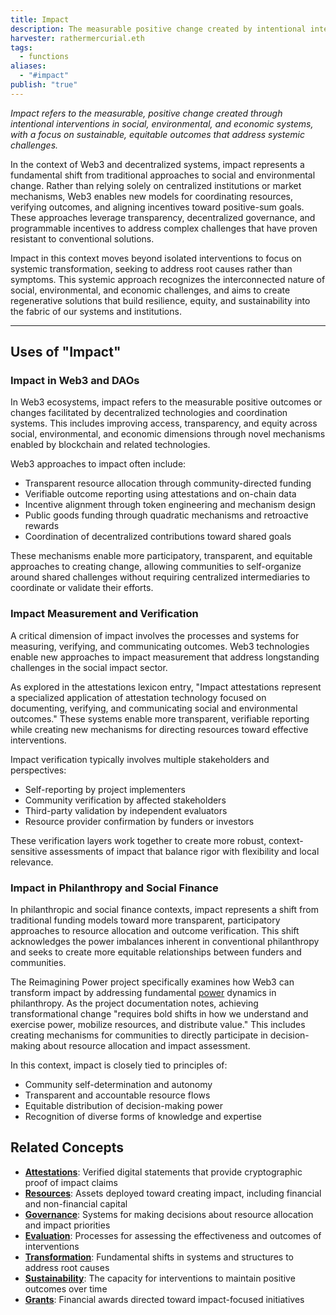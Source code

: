 ```yaml
---
title: Impact
description: The measurable positive change created by intentional interventions in social, environmental, and economic systems through decentralized technologies and coordination.
harvester: rathermercurial.eth
tags:
  - functions
aliases:
  - "#impact"
publish: "true"
---
```


*Impact refers to the measurable, positive change created through intentional interventions in social, environmental, and economic systems, with a focus on sustainable, equitable outcomes that address systemic challenges.*

In the context of Web3 and decentralized systems, impact represents a fundamental shift from traditional approaches to social and environmental change. Rather than relying solely on centralized institutions or market mechanisms, Web3 enables new models for coordinating resources, verifying outcomes, and aligning incentives toward positive-sum goals. These approaches leverage transparency, decentralized governance, and programmable incentives to address complex challenges that have proven resistant to conventional solutions.

Impact in this context moves beyond isolated interventions to focus on systemic transformation, seeking to address root causes rather than symptoms. This systemic approach recognizes the interconnected nature of social, environmental, and economic challenges, and aims to create regenerative solutions that build resilience, equity, and sustainability into the fabric of our systems and institutions.

---

## Uses of "Impact"

### Impact in Web3 and DAOs

In Web3 ecosystems, impact refers to the measurable positive outcomes or changes facilitated by decentralized technologies and coordination systems. This includes improving access, transparency, and equity across social, environmental, and economic dimensions through novel mechanisms enabled by blockchain and related technologies.

Web3 approaches to impact often include:
- Transparent resource allocation through community-directed funding
- Verifiable outcome reporting using attestations and on-chain data
- Incentive alignment through token engineering and mechanism design
- Public goods funding through quadratic mechanisms and retroactive rewards
- Coordination of decentralized contributions toward shared goals

These mechanisms enable more participatory, transparent, and equitable approaches to creating change, allowing communities to self-organize around shared challenges without requiring centralized intermediaries to coordinate or validate their efforts.

### Impact Measurement and Verification

A critical dimension of impact involves the processes and systems for measuring, verifying, and communicating outcomes. Web3 technologies enable new approaches to impact measurement that address longstanding challenges in the social impact sector.

As explored in the attestations lexicon entry, "Impact attestations represent a specialized application of attestation technology focused on documenting, verifying, and communicating social and environmental outcomes." These systems enable more transparent, verifiable reporting while creating new mechanisms for directing resources toward effective interventions.

Impact verification typically involves multiple stakeholders and perspectives:
- Self-reporting by project implementers
- Community verification by affected stakeholders
- Third-party validation by independent evaluators
- Resource provider confirmation by funders or investors

These verification layers work together to create more robust, context-sensitive assessments of impact that balance rigor with flexibility and local relevance.

### Impact in Philanthropy and Social Finance

In philanthropic and social finance contexts, impact represents a shift from traditional funding models toward more transparent, participatory approaches to resource allocation and outcome verification. This shift acknowledges the power imbalances inherent in conventional philanthropy and seeks to create more equitable relationships between funders and communities.

The Reimagining Power project specifically examines how Web3 can transform impact by addressing fundamental [power](/tags/power.md) dynamics in philanthropy. As the project documentation notes, achieving transformational change "requires bold shifts in how we understand and exercise power, mobilize resources, and distribute value." This includes creating mechanisms for communities to directly participate in decision-making about resource allocation and impact assessment.

In this context, impact is closely tied to principles of:
- Community self-determination and autonomy
- Transparent and accountable resource flows
- Equitable distribution of decision-making power
- Recognition of diverse forms of knowledge and expertise

## Related Concepts

- **[Attestations](/tags/attestations.md)**: Verified digital statements that provide cryptographic proof of impact claims
- **[Resources](/tags/resources.md)**: Assets deployed toward creating impact, including financial and non-financial capital
- **[Governance](/tags/governance.md)**: Systems for making decisions about resource allocation and impact priorities
- **[Evaluation](/tags/evaluation.md)**: Processes for assessing the effectiveness and outcomes of interventions
- **[Transformation](/tags/transformation.md)**: Fundamental shifts in systems and structures to address root causes
- **[Sustainability](/tags/sustainability.md)**: The capacity for interventions to maintain positive outcomes over time
- **[Grants](/tags/grants.md)**: Financial awards directed toward impact-focused initiatives